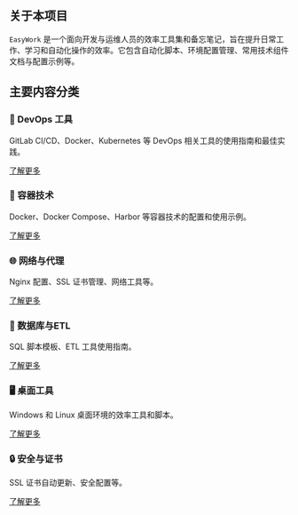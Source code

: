 ## 关于本项目

`EasyWork` 是一个面向开发与运维人员的效率工具集和备忘笔记，旨在提升日常工作、学习和自动化操作的效率。它包含自动化脚本、环境配置管理、常用技术组件文档与配置示例等。

## 主要内容分类

<div class="card-container">
  <div class="card">
    <h3>🔧 DevOps 工具</h3>
    <p>GitLab CI/CD、Docker、Kubernetes 等 DevOps 相关工具的使用指南和最佳实践。</p>
    <a href="devops/">了解更多</a>
  </div>

  <div class="card">
    <h3>🐳 容器技术</h3>
    <p>Docker、Docker Compose、Harbor 等容器技术的配置和使用示例。</p>
    <a href="docker/">了解更多</a>
  </div>

  <div class="card">
    <h3>🌐 网络与代理</h3>
    <p>Nginx 配置、SSL 证书管理、网络工具等。</p>
    <a href="nginx/">了解更多</a>
  </div>

  <div class="card">
    <h3>💾 数据库与ETL</h3>
    <p>SQL 脚本模板、ETL 工具使用指南。</p>
    <a href="etl/">了解更多</a>
  </div>

  <div class="card">
    <h3>🖥️ 桌面工具</h3>
    <p>Windows 和 Linux 桌面环境的效率工具和脚本。</p>
    <a href="desktop/">了解更多</a>
  </div>

  <div class="card">
    <h3>🔒 安全与证书</h3>
    <p>SSL 证书自动更新、安全配置等。</p>
    <a href="ssl/">了解更多</a>
  </div>
</div>
